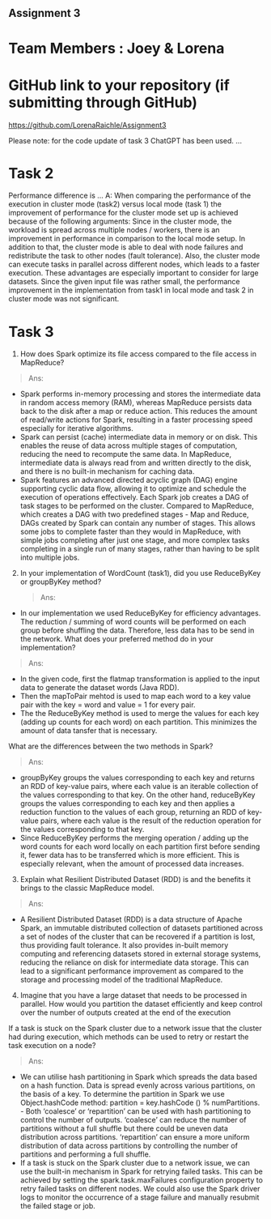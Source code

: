 Assignment 3
------------

# Team Members : Joey & Lorena

# GitHub link to your repository (if submitting through GitHub)

https://github.com/LorenaRaichle/Assignment3

Please note: for the code update of task 3 ChatGPT has been used. 
...

# Task 2

Performance difference is ...
A: When comparing the performance of the execution in cluster mode (task2) versus local mode (task 1) the improvement of performance for the cluster mode set up is achieved because of the following arguments:
Since in the cluster mode, the workload is spread across multiple nodes / workers, there is an improvement in performance in comparison to the local mode setup.
In addition to that, the cluster mode is able to deal with node failures and redistribute the task to other nodes (fault tolerance).
Also, the cluster mode can execute tasks in parallel across different nodes, which leads to a faster execution. 
These advantages are especially important to consider for large datasets. Since the given input file was rather small, the performance improvement in the implementation from task1 in local mode and task 2 in cluster mode was not significant. 
# Task 3

1. How does Spark optimize its file access compared to the file access in MapReduce?
> Ans: 
- Spark performs in-memory processing and stores the intermediate data in random access memory (RAM), whereas MapReduce persists data back to the disk after a map or reduce action. This reduces the amount of read/write actions for Spark, resulting in a faster processing speed especially for iterative algorithms. 
- Spark can persist (cache) intermediate data in memory or on disk. This enables the reuse of data across multiple stages of computation, reducing the need to recompute the same data. In MapReduce, intermediate data is always read from and written directly to the disk, and there is no built-in mechanism for caching data.
- Spark features an advanced directed acyclic graph (DAG) engine supporting cyclic data flow, allowing it to optimize and schedule the execution of operations effectively. Each Spark job creates a DAG of task stages to be performed on the cluster. Compared to MapReduce, which creates a DAG with two predefined stages - Map and Reduce, DAGs created by Spark can contain any number of stages. This allows some jobs to complete faster than they would in MapReduce, with simple jobs completing after just one stage, and more complex tasks completing in a single run of many stages, rather than having to be split into multiple jobs.

2. In your implementation of WordCount (task1), did you use ReduceByKey or groupByKey method? 
   > Ans:
- In our implementation we used ReduceByKey for efficiency advantages. The reduction / summing of word counts will be performed on each group before shuffling the data. Therefore, less data has to be send in the network. 
What does your preferred method do in your implementation? 
> Ans:
- In the given code, first the flatmap transformation is applied to the input data to generate the dataset words (Java RDD).
- Then the mapToPair mehtod is used to map each word to a key value pair with the key = word and value = 1 for every pair.
- The the ReduceByKey method is used to merge the values for each key (adding up counts for each word) on each partition. This minimizes the amount of data tansfer that is necessary.

What are the differences between the two methods in Spark?
> Ans: 
- groupByKey groups the values corresponding to each key and returns an RDD of key-value pairs, where each value is an iterable collection of the values corresponding to that key. On the other hand, reduceByKey groups the values corresponding to each key and then applies a reduction function to the values of each group, returning an RDD of key-value pairs, where each value is the result of the reduction operation for the values corresponding to that key.
- Since ReduceByKey performs the merging operation / adding up the word counts for each word locally on each partition first before sending it, fewer data has to be transferred which is more efficient. This is especially relevant, when the amount of processed data increases.

3. Explain what Resilient Distributed Dataset (RDD) is and the benefits it brings to the classic MapReduce model.
> Ans:
- A Resilient Distributed Dataset (RDD) is a data structure of Apache Spark, an immutable distributed collection of datasets partitioned across a set of nodes of the cluster that can be recovered if a partition is lost, thus providing fault tolerance. It also provides in-built memory computing and referencing datasets stored in external storage systems, reducing the reliance on disk for intermediate data storage. This can lead to a significant performance improvement as compared to the storage and processing model of the traditional MapReduce.

4. Imagine that you have a large dataset that needs to be processed in parallel. 
   How would you partition the dataset efficiently and keep control over the number of outputs created at the end of the execution

  If a task is stuck on the Spark cluster due to a network issue that the cluster had during execution, 
  which methods can be used to retry or restart the task execution on a node?
> Ans:
- We can utilise hash partitioning in Spark which spreads the data based on a hash function. Data is spread evenly across various partitions, on the basis of a key. To determine the partition in Spark we use Object.hashCode method: partition = key.hashCode () % numPartitions. - Both ‘coalesce’ or ‘repartition’ can be used with hash partitioning to control the number of outputs. ‘coalesce’ can reduce the number of partitions without a full shuffle but there could be uneven data distribution across partitions. ‘repartition’ can ensure a more uniform distribution of data across partitions by controlling the number of partitions and performing a full shuffle.
- If a task is stuck on the Spark cluster due to a network issue, we can use the built-in mechanism in Spark for retrying failed tasks. This can be achieved by setting the spark.task.maxFailures configuration property to retry failed tasks on different nodes. We could also use the Spark driver logs to monitor the occurrence of a stage failure and manually resubmit the failed stage or job.


